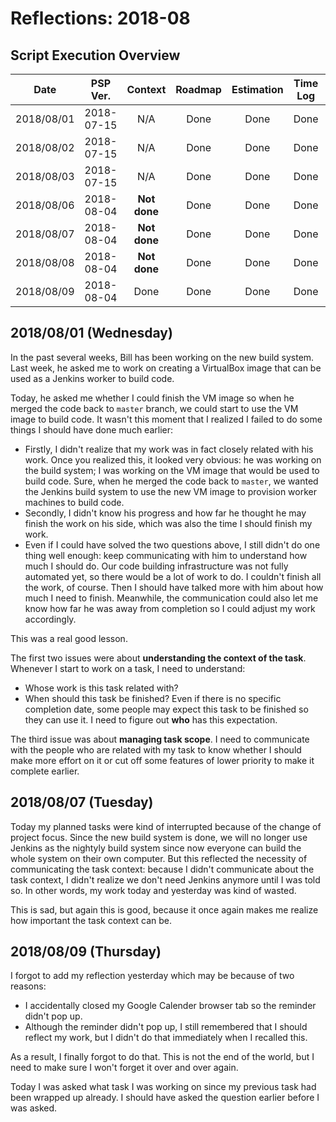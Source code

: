 # Reflections: 2018-08

## Script Execution Overview

| Date | PSP Ver. | Context | Roadmap | Estimation | Time Log | Scope | Reflection |
|:----:|:--------:|:-------:|:-------:|:----------:|:--------:|:-----:|:------:|
| 2018/08/01 | 2018-07-15 | N/A | Done | Done | Done | Done | Done |
| 2018/08/02 | 2018-07-15 | N/A | Done | Done | Done | Done | Done |
| 2018/08/03 | 2018-07-15 | N/A | Done | Done | Done | Done | Done |
| 2018/08/06 | 2018-08-04 | **Not done** | Done | Done | Done | Done | Done |
| 2018/08/07 | 2018-08-04 | **Not done** | Done | Done | Done | Done | Done |
| 2018/08/08 | 2018-08-04 | **Not done** | Done | Done | Done | Done | **Not done** |
| 2018/08/09 | 2018-08-04 | Done | Done | Done | Done | Done | Done |

## 2018/08/01 (Wednesday)

In the past several weeks, Bill has been working on the new build system. Last week, he asked me to work on creating a VirtualBox image that can be used as a Jenkins worker to build code.

Today, he asked me whether I could finish the VM image so when he merged the code back to `master` branch, we could start to use the VM image to build code. It wasn't this moment that I realized I failed to do some things I should have done much earlier:

- Firstly, I didn't realize that my work was in fact closely related with his work. Once you realized this, it looked very obvious: he was working on the build system; I was working on the VM image that would be used to build code. Sure, when he merged the code back to `master`, we wanted the Jenkins build system to use the new VM image to provision worker machines to build code.
- Secondly, I didn't know his progress and how far he thought he may finish the work on his side, which was also the time I should finish my work.
- Even if I could have solved the two questions above, I still didn't do one thing well enough: keep communicating with him to understand how much I should do. Our code building infrastructure was not fully automated yet, so there would be a lot of work to do. I couldn't finish all the work, of course. Then I should have talked more with him about how much I need to finish. Meanwhile, the communication could also let me know how far he was away from completion so I could adjust my work accordingly.

This was a real good lesson.

The first two issues were about **understanding the context of the task**. Whenever I start to work on a task, I need to understand:

- Whose work is this task related with?
- When should this task be finished? Even if there is no specific completion date, some people may expect this task to be finished so they can use it. I need to figure out **who** has this expectation.

The third issue was about **managing task scope**. I need to communicate with the people who are related with my task to know whether I should make more effort on it or cut off some features of lower priority to make it complete earlier.

## 2018/08/07 (Tuesday)

Today my planned tasks were kind of interrupted because of the change of project focus. Since the new build system is done, we will no longer use Jenkins as the nightyly build system since now everyone can build the whole system on their own computer. But this reflected the necessity of communicating the task context: because I didn't communicate about the task context, I didn't realize we don't need Jenkins anymore until I was told so. In other words, my work today and yesterday was kind of wasted.

This is sad, but again this is good, because it once again makes me realize how important the task context can be.

## 2018/08/09 (Thursday)

I forgot to add my reflection yesterday which may be because of two reasons:

- I accidentally closed my Google Calender browser tab so the reminder didn't pop up.
- Although the reminder didn't pop up, I still remembered that I should reflect my work, but I didn't do that immediately when I recalled this.

As a result, I finally forgot to do that. This is not the end of the world, but I need to make sure I won't forget it over and over again.

Today I was asked what task I was working on since my previous task had been wrapped up already. I should have asked the question earlier before I was asked.
